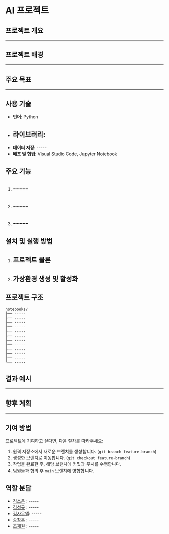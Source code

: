 # AI 프로젝트

## 프로젝트 개요
-----

## 프로젝트 배경
-----

## 주요 목표
-----
## 사용 기술
- **언어**: Python
- **라이브러리**: 
  -----
- **데이터 저장**: -----
- **배포 및 협업**: Visual Studio Code, Jupyter Notebook

## 주요 기능
1. **-----**
   -----

2. **-----**
   -----

3. **-----**
   -----

## 설치 및 실행 방법
1. 프로젝트 클론
   -----

2. 가상환경 생성 및 활성화
   -----

## 프로젝트 구조
```
notebooks/
├── -----
├── -----
├── -----
├── -----
├── -----
├── -----
├── -----
├── -----
├── -----
├── -----
├── -----
└── -----
```

## 결과 예시
-----

## 향후 계획
-----

## 기여 방법
프로젝트에 기여하고 싶다면, 다음 절차를 따라주세요:
1. 원격 저장소에서 새로운 브랜치를 생성합니다. (`git branch feature-branch`)
2. 생성한 브랜치로 이동합니다. (`git checkout feature-branch`)
3. 작업을 완료한 후, 해당 브랜치에 커밋과 푸시를 수행합니다.
4. 팀원들과 협의 후 `main` 브랜치에 병합합니다.

## 역할 분담
- [김소은](https://github.com/soeun1030) : -----
- [김성규](https://github.com/Seonggyu-art) : -----
- [김사무엘](https://github.com/koi154): -----
- [송창우](https://github.com/songsungsang) : -----
- [조재원](https://github.com/jjw9728) : -----
